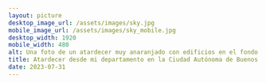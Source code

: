 ```yaml
---
layout: picture
desktop_image_url: /assets/images/sky.jpg
mobile_image_url: /assets/images/sky_mobile.jpg
desktop_width: 1920
mobile_width: 480
alt: Una foto de un atardecer muy anaranjado con edificios en el fondo
title: Atardecer desde mi departamento en la Ciudad Autónoma de Buenos Aires
date: 2023-07-31
---
```

